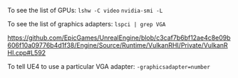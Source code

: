 To see the list of GPUs:
`lshw -C video`
`nvidia-smi -L`

To see the list of graphics adapters:
`lspci | grep VGA`


https://github.com/EpicGames/UnrealEngine/blob/c3caf7b6bf12ae4c8e09b606f10a09776b4d1f38/Engine/Source/Runtime/VulkanRHI/Private/VulkanRHI.cpp#L592

To tell UE4 to use a particular VGA adapter:
`-graphicsadapter=number`

